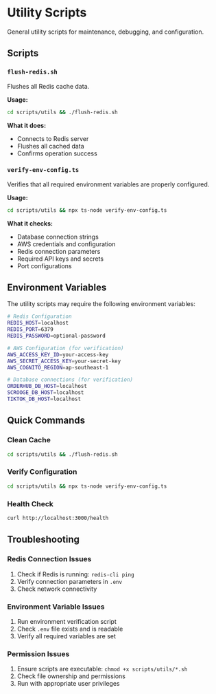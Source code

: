 # Utility Scripts

General utility scripts for maintenance, debugging, and configuration.

## Scripts

### `flush-redis.sh`
Flushes all Redis cache data.

**Usage:**
```bash
cd scripts/utils && ./flush-redis.sh
```

**What it does:**
- Connects to Redis server
- Flushes all cached data
- Confirms operation success

### `verify-env-config.ts`
Verifies that all required environment variables are properly configured.

**Usage:**
```bash
cd scripts/utils && npx ts-node verify-env-config.ts
```

**What it checks:**
- Database connection strings
- AWS credentials and configuration
- Redis connection parameters
- Required API keys and secrets
- Port configurations

## Environment Variables

The utility scripts may require the following environment variables:

```bash
# Redis Configuration
REDIS_HOST=localhost
REDIS_PORT=6379
REDIS_PASSWORD=optional-password

# AWS Configuration (for verification)
AWS_ACCESS_KEY_ID=your-access-key
AWS_SECRET_ACCESS_KEY=your-secret-key
AWS_COGNITO_REGION=ap-southeast-1

# Database connections (for verification)
ORDERHUB_DB_HOST=localhost
SCROOGE_DB_HOST=localhost
TIKTOK_DB_HOST=localhost
```

## Quick Commands

### Clean Cache
```bash
cd scripts/utils && ./flush-redis.sh
```

### Verify Configuration
```bash
cd scripts/utils && npx ts-node verify-env-config.ts
```

### Health Check
```bash
curl http://localhost:3000/health
```

## Troubleshooting

### Redis Connection Issues
1. Check if Redis is running: `redis-cli ping`
2. Verify connection parameters in `.env`
3. Check network connectivity

### Environment Variable Issues
1. Run environment verification script
2. Check `.env` file exists and is readable
3. Verify all required variables are set

### Permission Issues
1. Ensure scripts are executable: `chmod +x scripts/utils/*.sh`
2. Check file ownership and permissions
3. Run with appropriate user privileges
